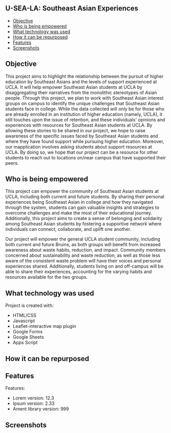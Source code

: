 ## U-SEA-LA: Southeast Asian Experiences

* [Objective](#objective)
* [Who is being empowered](#who-is-being-empowered)
* [What technology was used](#what-technology-was-used)
* [How it can be repurposed](#how-it-can-be-repurposed)
* [Features](#features)
* [Screenshots](#screenshots)



## Objective
This project aims to highlight the relationship between the pursuit of higher education by Southeast Asians and the levels of support experienced at UCLA. It will help empower Southeast Asian students at UCLA by disaggregating their narratives from the monolithic stereotypes of Asian people. Through this project, we plan to work with Southeast Asian interest groups on campus to identify the unique challenges that Southeast Asian students face in college. While the data collected will only be for those who are already enrolled in an institution of higher education (namely, UCLA), it still touches upon the issue of retention, and these individuals' opinions and experiences with resources for Southeast Asian students at UCLA. By allowing these stories to be shared in our project, we hope to raise awareness of the specific issues faced by Southeast Asian students and where they have found support while pursuing higher education. Moreover, our mapplication involves asking students about support resources at UCLA. By doing so, we hope that our project can be a resource for other students to reach out to locations on/near campus that have supported their peers.
	
## Who is being empowered
This project can empower the community of Southeast Asian students at UCLA, including both current and future students. By sharing their personal experiences being Southeast Asian in college and how they navigated through the system, students can gain valuable insights and strategies to overcome challenges and make the most of their educational journey. Additionally, this project aims to create a sense of belonging and solidarity among Southeast Asian students by fostering a supportive network where individuals can connect, collaborate, and uplift one another.


Our project will empower the general UCLA student community, including both current and future Bruins, as both groups will benefit from increased awareness about waste habits, reduction, and impact. Community members concerned about sustainability and waste reduction, as well as those less aware of the consistent waste problem will have their voices and personal experiences shared. Additionally, students living on and off-campus will be able to share their experiences, accounting for the varying habits and resources available for the two groups.
	
## What technology was used
Project is created with:
* HTML/CSS
* Javascript
* Leaflet-interactive map plugin
* Google Forms
* Google Sheets
* Apps Script



## How it can be repurposed

## Features
Features:
* Lorem version: 12.3
* Ipsum version: 2.33
* Ament library version: 999

## Screenshots
